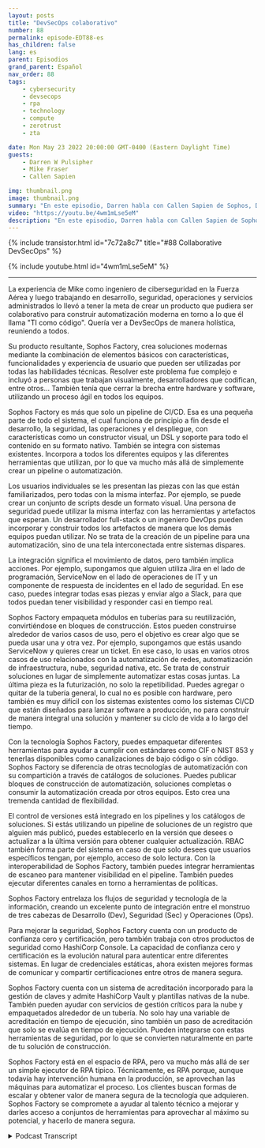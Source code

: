 ```yaml
---
layout: posts
title: "DevSecOps colaborativo"
number: 88
permalink: episode-EDT88-es
has_children: false
lang: es
parent: Episodios
grand_parent: Español
nav_order: 88
tags:
    - cybersecurity
    - devsecops
    - rpa
    - technology
    - compute
    - zerotrust
    - zta

date: Mon May 23 2022 20:00:00 GMT-0400 (Eastern Daylight Time)
guests:
    - Darren W Pulsipher
    - Mike Fraser
    - Callen Sapien

img: thumbnail.png
image: thumbnail.png
summary: "En este episodio, Darren habla con Callen Sapien de Sophos, Director de Gestión de Productos de la Sophos Factory, y Mike Fraser, Vicepresidente de DevSecOps, acerca de su producto que permite una colaboración verdaderamente colaborativa de SecDevOps."
video: "https://youtu.be/4wm1mLse5eM"
description: "En este episodio, Darren habla con Callen Sapien de Sophos, Director de Gestión de Productos de la Sophos Factory, y Mike Fraser, Vicepresidente de DevSecOps, acerca de su producto que permite una colaboración verdaderamente colaborativa de SecDevOps."
---
```


<div>
{% include transistor.html id="7c72a8c7" title="#88 Collaborative DevSecOps" %}

{% include youtube.html id="4wm1mLse5eM" %}
</div>

---

La experiencia de Mike como ingeniero de ciberseguridad en la Fuerza Aérea y luego trabajando en desarrollo, seguridad, operaciones y servicios administrados lo llevó a tener la meta de crear un producto que pudiera ser colaborativo para construir automatización moderna en torno a lo que él llama "TI como código". Quería ver a DevSecOps de manera holística, reuniendo a todos.

Su producto resultante, Sophos Factory, crea soluciones modernas mediante la combinación de elementos básicos con características, funcionalidades y experiencia de usuario que pueden ser utilizadas por todas las habilidades técnicas. Resolver este problema fue complejo e incluyó a personas que trabajan visualmente, desarrolladores que codifican, entre otros... También tenía que cerrar la brecha entre hardware y software, utilizando un proceso ágil en todos los equipos.

Sophos Factory es más que solo un pipeline de CI/CD. Esa es una pequeña parte de todo el sistema, el cual funciona de principio a fin desde el desarrollo, la seguridad, las operaciones y el despliegue, con características como un constructor visual, un DSL y soporte para todo el contenido en su formato nativo. También se integra con sistemas existentes. Incorpora a todos los diferentes equipos y las diferentes herramientas que utilizan, por lo que va mucho más allá de simplemente crear un pipeline o automatización.

Los usuarios individuales se les presentan las piezas con las que están familiarizados, pero todas con la misma interfaz. Por ejemplo, se puede crear un conjunto de scripts desde un formato visual. Una persona de seguridad puede utilizar la misma interfaz con las herramientas y artefactos que esperan. Un desarrollador full-stack o un ingeniero DevOps pueden incorporar y construir todos los artefactos de manera que los demás equipos puedan utilizar. No se trata de la creación de un pipeline para una automatización, sino de una tela interconectada entre sistemas dispares.

La integración significa el movimiento de datos, pero también implica acciones. Por ejemplo, supongamos que alguien utiliza Jira en el lado de programación, ServiceNow en el lado de operaciones de IT y un componente de respuesta de incidentes en el lado de seguridad. En ese caso, puedes integrar todas esas piezas y enviar algo a Slack, para que todos puedan tener visibilidad y responder casi en tiempo real.

Sophos Factory empaqueta módulos en tuberías para su reutilización, convirtiéndose en bloques de construcción. Estos pueden construirse alrededor de varios casos de uso, pero el objetivo es crear algo que se pueda usar una y otra vez. Por ejemplo, supongamos que estás usando ServiceNow y quieres crear un ticket. En ese caso, lo usas en varios otros casos de uso relacionados con la automatización de redes, automatización de infraestructura, nube, seguridad nativa, etc. Se trata de construir soluciones en lugar de simplemente automatizar estas cosas juntas. La última pieza es la futurización, no solo la repetibilidad. Puedes agregar o quitar de la tubería general, lo cual no es posible con hardware, pero también es muy difícil con los sistemas existentes como los sistemas CI/CD que están diseñados para lanzar software a producción, no para construir de manera integral una solución y mantener su ciclo de vida a lo largo del tiempo.

Con la tecnología Sophos Factory, puedes empaquetar diferentes herramientas para ayudar a cumplir con estándares como CIF o NIST 853 y tenerlas disponibles como canalizaciones de bajo código o sin código. Sophos Factory se diferencia de otras tecnologías de automatización con su compartición a través de catálogos de soluciones. Puedes publicar bloques de construcción de automatización, soluciones completas o consumir la automatización creada por otros equipos. Esto crea una tremenda cantidad de flexibilidad.

El control de versiones está integrado en los pipelines y los catálogos de soluciones. Si estás utilizando un pipeline de soluciones de un registro que alguien más publicó, puedes establecerlo en la versión que desees o actualizar a la última versión para obtener cualquier actualización. RBAC también forma parte del sistema en caso de que solo desees que usuarios específicos tengan, por ejemplo, acceso de solo lectura. Con la interoperabilidad de Sophos Factory, también puedes integrar herramientas de escaneo para mantener visibilidad en el pipeline. También puedes ejecutar diferentes canales en torno a herramientas de políticas.

Sophos Factory entrelaza los flujos de seguridad y tecnología de la información, creando un excelente punto de integración entre el monstruo de tres cabezas de Desarrollo (Dev), Seguridad (Sec) y Operaciones (Ops).

Para mejorar la seguridad, Sophos Factory cuenta con un producto de confianza cero y certificación, pero también trabaja con otros productos de seguridad como HashiCorp Console. La capacidad de confianza cero y certificación es la evolución natural para autenticar entre diferentes sistemas. En lugar de credenciales estáticas, ahora existen mejores formas de comunicar y compartir certificaciones entre otros de manera segura.

Sophos Factory cuenta con un sistema de acreditación incorporado para la gestión de claves y admite HashiCorp Vault y plantillas nativas de la nube. También pueden ayudar con servicios de gestión críticos para la nube y empaquetados alrededor de un tubería. No solo hay una variable de acreditación en tiempo de ejecución, sino también un paso de acreditación que solo se evalúa en tiempo de ejecución. Pueden integrarse con estas herramientas de seguridad, por lo que se convierten naturalmente en parte de tu solución de construcción.

Sophos Factory está en el espacio de RPA, pero va mucho más allá de ser un simple ejecutor de RPA típico. Técnicamente, es RPA porque, aunque todavía hay intervención humana en la producción, se aprovechan las máquinas para automatizar el proceso. Los clientes buscan formas de escalar y obtener valor de manera segura de la tecnología que adquieren. Sophos Factory se compromete a ayudar al talento técnico a mejorar y darles acceso a conjuntos de herramientas para aprovechar al máximo su potencial, y hacerlo de manera segura.



<details>
<summary> Podcast Transcript </summary>

<p></p>

</details>
